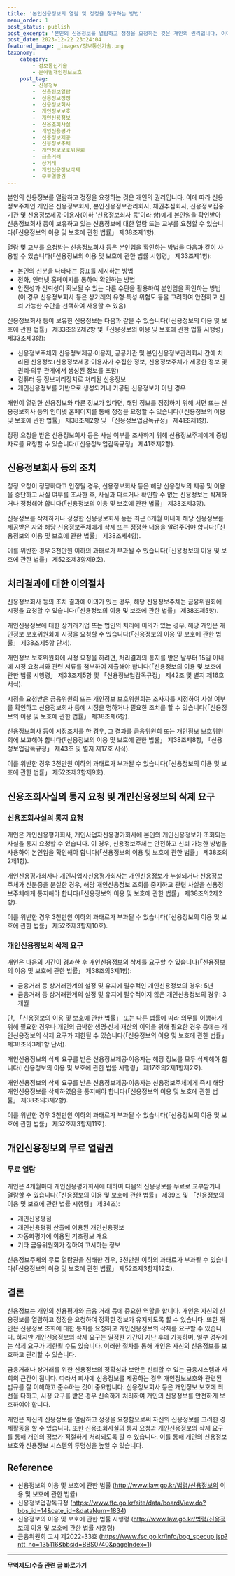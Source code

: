```yaml
---
title: '본인신용정보의 열람 및 정정을 청구하는 방법'
menu_order: 1
post_status: publish
post_excerpt: '본인의 신용정보를 열람하고 정정을 요청하는 것은 개인의 권리입니다. 이에 따라 신용정보주체인 개인은 신용정보회사, 본인신용정보관리회사, 채권추심회사, 신용정보집중기관 및 신용정보제공 이용자 이하  신용정보회사 등 이라 함 에게 본인임을 확인받아 신용정보회사 등이 보유하고 있는 신용정보에 대한 열람 또는 교부를 요청할 수 있습니다  신용정보의 이용 및 보호에 관한 법률  제38조제1항 .'
post_date: 2023-12-22 23:24:04
featured_image: _images/정보통신기술.png
taxonomy:
    category:
        - 정보통신기술
        - 분야별개인정보보호
    post_tag:
        - 신용정보
        -  신용정보열람
        -  신용정보정정
        -  신용정보회사
        -  개인정보보호
        -  개인신용정보
        -  신용조회사실
        -  개인신용평가
        -  신용정보제공
        -  신용정보주체
        -  개인정보보호위원회
        -  금융거래
        -  상거래
        -  개인신용정보삭제
        -  무료열람권
---
```



본인의 신용정보를 열람하고 정정을 요청하는 것은 개인의 권리입니다. 이에 따라 신용정보주체인 개인은 신용정보회사, 본인신용정보관리회사, 채권추심회사, 신용정보집중기관 및 신용정보제공·이용자(이하 '신용정보회사 등'이라 함)에게 본인임을 확인받아 신용정보회사 등이 보유하고 있는 신용정보에 대한 열람 또는 교부를 요청할 수 있습니다(「신용정보의 이용 및 보호에 관한 법률」 제38조제1항).

열람 및 교부를 요청받는 신용정보회사 등은 본인임을 확인하는 방법을 다음과 같이 사용할 수 있습니다(「신용정보의 이용 및 보호에 관한 법률 시행령」 제33조제1항):
- 본인의 신분을 나타내는 증표를 제시하는 방법
- 전화, 인터넷 홈페이지를 통하여 확인하는 방법
- 안전성과 신뢰성이 확보될 수 있는 다른 수단을 활용하여 본인임을 확인하는 방법(이 경우 신용정보회사 등은 상거래의 유형·특성·위험도 등을 고려하여 안전하고 신뢰 가능한 수단을 선택하여 사용할 수 있음)

신용정보회사 등이 보유한 신용정보는 다음과 같을 수 있습니다(「신용정보의 이용 및 보호에 관한 법률」 제33조의2제2항 및「신용정보의 이용 및 보호에 관한 법률 시행령」 제33조제3항):
- 신용정보주체와 신용정보제공·이용자, 공공기관 및 본인신용정보관리회사 간에 처리된 신용정보(신용정보제공·이용자가 수집한 정보, 신용정보주체가 제공한 정보 및 권리·의무 관계에서 생성된 정보를 포함)
- 컴퓨터 등 정보처리장치로 처리된 신용정보
- 개인신용정보를 기반으로 생성되거나 가공된 신용정보가 아닌 경우

개인이 열람한 신용정보와 다른 정보가 있다면, 해당 정보를 정정하기 위해 서면 또는 신용정보회사 등의 인터넷 홈페이지를 통해 정정을 요청할 수 있습니다(「신용정보의 이용 및 보호에 관한 법률」 제38조제2항 및 「신용정보업감독규정」 제41조제1항).

정정 요청을 받은 신용정보회사 등은 사실 여부를 조사하기 위해 신용정보주체에게 증빙자료를 요청할 수 있습니다(「신용정보업감독규정」 제41조제2항).

## 신용정보회사 등의 조치

정정 요청이 정당하다고 인정될 경우, 신용정보회사 등은 해당 신용정보의 제공 및 이용을 중단하고 사실 여부를 조사한 후, 사실과 다르거나 확인할 수 없는 신용정보는 삭제하거나 정정해야 합니다(「신용정보의 이용 및 보호에 관한 법률」 제38조제3항).

신용정보를 삭제하거나 정정한 신용정보회사 등은 최근 6개월 이내에 해당 신용정보를 제공받은 자와 해당 신용정보주체에게 삭제 또는 정정한 내용을 알려주어야 합니다(「신용정보의 이용 및 보호에 관한 법률」 제38조제4항).

이를 위반한 경우 3천만원 이하의 과태료가 부과될 수 있습니다(「신용정보의 이용 및 보호에 관한 법률」 제52조제3항제9호).

## 처리결과에 대한 이의절차

신용정보회사 등의 조치 결과에 이의가 있는 경우, 해당 신용정보주체는 금융위원회에 시정을 요청할 수 있습니다(「신용정보의 이용 및 보호에 관한 법률」 제38조제5항).

개인신용정보에 대한 상거래기업 또는 법인의 처리에 이의가 있는 경우, 해당 개인은 개인정보 보호위원회에 시정을 요청할 수 있습니다(「신용정보의 이용 및 보호에 관한 법률」 제38조제5항 단서).

개인정보 보호위원회에 시정 요청을 하려면, 처리결과의 통지를 받은 날부터 15일 이내에 시정 요청서와 관련 서류를 첨부하여 제출해야 합니다(「신용정보의 이용 및 보호에 관한 법률 시행령」 제33조제5항 및 「신용정보업감독규정」 제42조 및 별지 제16호 서식).

시정을 요청받은 금융위원회 또는 개인정보 보호위원회는 조사자를 지정하여 사실 여부를 확인하고 신용정보회사 등에 시정을 명하거나 필요한 조치를 할 수 있습니다(「신용정보의 이용 및 보호에 관한 법률」 제38조제6항).

신용정보회사 등이 시정조치를 한 경우, 그 결과를 금융위원회 또는 개인정보 보호위원회에 보고해야 합니다(「신용정보의 이용 및 보호에 관한 법률」 제38조제8항, 「신용정보업감독규정」 제43조 및 별지 제17호 서식).

이를 위반한 경우 3천만원 이하의 과태료가 부과될 수 있습니다(「신용정보의 이용 및 보호에 관한 법률」 제52조제3항제9호).

## 신용조회사실의 통지 요청 및 개인신용정보의 삭제 요구

### 신용조회사실의 통지 요청

개인은 개인신용평가회사, 개인사업자신용평가회사에 본인의 개인신용정보가 조회되는 사실을 통지 요청할 수 있습니다. 이 경우, 신용정보주체는 안전하고 신뢰 가능한 방법을 사용하여 본인임을 확인해야 합니다(「신용정보의 이용 및 보호에 관한 법률」 제38조의2제1항).

개인신용평가회사나 개인사업자신용평가회사는 개인신용정보가 누설되거나 신용정보주체가 신분증을 분실한 경우, 해당 개인신용정보 조회를 중지하고 관련 사실을 신용정보주체에게 통지해야 합니다(「신용정보의 이용 및 보호에 관한 법률」 제38조의2제2항).

이를 위반한 경우 3천만원 이하의 과태료가 부과될 수 있습니다(「신용정보의 이용 및 보호에 관한 법률」 제52조제3항제10호).
 
### 개인신용정보의 삭제 요구

개인은 다음의 기간이 경과한 후 개인신용정보의 삭제를 요구할 수 있습니다(「신용정보의 이용 및 보호에 관한 법률」 제38조의3제1항):
- 금융거래 등 상거래관계의 설정 및 유지에 필수적인 개인신용정보의 경우: 5년
- 금융거래 등 상거래관계의 설정 및 유지에 필수적이지 않은 개인신용정보의 경우: 3개월

단, 「신용정보의 이용 및 보호에 관한 법률」 또는 다른 법률에 따라 의무를 이행하기 위해 필요한 경우나 개인의 급박한 생명·신체·재산의 이익을 위해 필요한 경우 등에는 개인신용정보의 삭제 요구가 제한될 수 있습니다(「신용정보의 이용 및 보호에 관한 법률」 제38조의3제1항 단서).

개인신용정보의 삭제 요구를 받은 신용정보제공·이용자는 해당 정보를 모두 삭제해야 합니다(「신용정보의 이용 및 보호에 관한 법률 시행령」 제17조의2제1항제2호).

개인신용정보의 삭제 요구를 받은 신용정보제공·이용자는 신용정보주체에게 즉시 해당 개인신용정보를 삭제하였음을 통지해야 합니다(「신용정보의 이용 및 보호에 관한 법률」 제38조의3제2항).

이를 위반한 경우 3천만원 이하의 과태료가 부과될 수 있습니다(「신용정보의 이용 및 보호에 관한 법률」 제52조제3항제11호).

## 개인신용정보의 무료 열람권

### 무료 열람

개인은 4개월마다 개인신용평가회사에 대하여 다음의 신용정보를 무료로 교부받거나 열람할 수 있습니다(「신용정보의 이용 및 보호에 관한 법률」 제39조 및 「신용정보의 이용 및 보호에 관한 법률 시행령」 제34조):
- 개인신용평점
- 개인신용평점 산출에 이용된 개인신용정보
- 자동화평가에 이용된 기초정보 개요
- 기타 금융위원회가 정하여 고시하는 정보

신용정보주체의 무료 열람권을 침해한 경우, 3천만원 이하의 과태료가 부과될 수 있습니다(「신용정보의 이용 및 보호에 관한 법률」 제52조제3항제12호).

## 결론

신용정보는 개인의 신용평가와 금융 거래 등에 중요한 역할을 합니다. 개인은 자신의 신용정보를 열람하고 정정을 요청하여 정확한 정보가 유지되도록 할 수 있습니다. 또한 개인은 신용정보 조회에 대한 통지를 요청하고 개인신용정보의 삭제를 요구할 수 있습니다. 하지만 개인신용정보의 삭제 요구는 일정한 기간이 지난 후에 가능하며, 일부 경우에는 삭제 요구가 제한될 수도 있습니다. 이러한 절차를 통해 개인은 자신의 신용정보를 보호하고 관리할 수 있습니다.

금융거래나 상거래를 위한 신용정보의 정확성과 보안은 신뢰할 수 있는 금융시스템과 사회의 근간이 됩니다. 따라서 회사에 신용정보를 제공하는 경우 개인정보보호와 관련된 법규를 잘 이해하고 준수하는 것이 중요합니다. 신용정보회사 등은 개인정보 보호에 최선을 다하고, 시정 요구를 받은 경우 신속하게 처리하여 개인의 신용정보를 안전하게 보호하여야 합니다.

개인은 자신의 신용정보를 열람하고 정정을 요청함으로써 자신의 신용정보를 고려한 경제활동을 할 수 있습니다. 또한 신용조회사실의 통지 요청과 개인신용정보의 삭제 요구를 통해 개인의 정보가 적절하게 처리되도록 할 수 있습니다. 이를 통해 개인의 신용정보 보호와 신용정보 시스템의 투명성을 높일 수 있습니다.

## Reference
- 신용정보의 이용 및 보호에 관한 법률 (http://www.law.go.kr/법령/신용정보의 이용 및 보호에 관한 법률)
- 신용정보업감독규정 (https://www.ftc.go.kr/site/data/boardView.do?bbs_id=14&cate_id=&dataNum=1834)
- 신용정보의 이용 및 보호에 관한 법률 시행령 (http://www.law.go.kr/법령/신용정보의 이용 및 보호에 관한 법률 시행령)
- 금융위원회 고시 제2022-33호 (https://www.fsc.go.kr/info/bog_specup.jsp?ntt_no=135116&bbsid=BBS0740&pageIndex=1)
<!-- wp:separator -->
<hr class="wp-block-separator has-alpha-channel-opacity"/>
<!-- /wp:separator -->

<!-- wp:group {"backgroundColor":"base","layout":{"type":"constrained"}} -->
<div class="wp-block-group has-base-background-color has-background"><!-- wp:paragraph {"align":"center","fontSize":"medium"} -->
<p class="has-text-align-center has-large-font-size"><strong>무역제도Ⅰ수출 관련 글 바로가기</strong></p>
<!-- /wp:paragraph -->


<!-- wp:latest-posts
{"categories":[{"id":14332,"count":19,"description":"","link":"https://uknowlaw.com/category/%eb%ac%b4%ec%97%ad%ec%a0%9c%eb%8f%84%e2%85%b0%ec%88%98%ec%b6%9c/","name":"무역제도Ⅰ수출","slug":"무역제도Ⅰ수출","taxonomy":"category","parent":0,"meta":[],"_links":{"self":[{"href":"https://uknowlaw.com/wp-json/wp/v2/categories/14332"}],"collection":[{"href":"https://uknowlaw.com/wp-json/wp/v2/categories"}],"about":[{"href":"https://uknowlaw.com/wp-json/wp/v2/taxonomies/category"}],"wp:post_type":[{"href":"https://uknowlaw.com/wp-json/wp/v2/posts?categories=14332"}],"curies":[{"name":"wp","href":"https://api.w.org/{rel}","templated":true}]}}],"postsToShow":100,"excerptLength":28,"postLayout":"grid","columns":2,"featuredImageAlign":"left","featuredImageSizeSlug":"large","fontSize":"small"} /--></div>
<!-- /wp:group -->